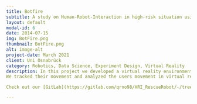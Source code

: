 ```yaml
---
title: Botfire
subtitle: A study on Human-Robot-Interaction in high-risk situation using VR
layout: default
modal-id: 6
date: 2014-07-15
img: BotFire.png
thumbnail: BotFire.png
alt: image-alt
project-date: March 2021
client: Uni Osnabrück
category: Robotics, Data Science, Experiment Design, Virtual Reality
description: In this project we developed a virtual reality environment to check which sort of robot could help users in a high risk situation to evacuate most efficiently.
We tracked their movement and analyzed the users movement in virtual reality.

Check out our [GitLab](https://gitlab.com/qrno98/HRI_RescueRobot/-/tree/main/documentation) and our [Report](https://gitlab.com/qrno98/HRI_RescueRobot/-/blob/main/documentation/BotFire_Comparing_Visual_vs_Audio_Cues_for_an_Fire_Evacuation_Bot.pdf)

---
```

